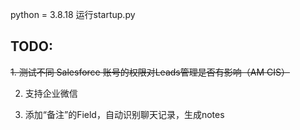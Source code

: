 python = 3.8.18
运行startup.py

## TODO: 
~~1. 测试不同 Salesforce 账号的权限对Leads管理是否有影响（AM CIS）~~

2. 支持企业微信
   
3. 添加“备注”的Field，自动识别聊天记录，生成notes
